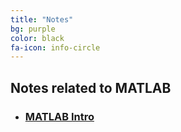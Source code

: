 ```yaml
---
title: "Notes"
bg: purple
color: black
fa-icon: info-circle
---
```


## Notes related to MATLAB

* ### [MATLAB Intro]( myfiles/MATLAB_intro.pdf)
